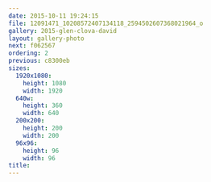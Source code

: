 ```yaml
---
date: 2015-10-11 19:24:15
file: 12091471_10208572407134118_2594502607368021964_o
gallery: 2015-glen-clova-david
layout: gallery-photo
next: f062567
ordering: 2
previous: c8300eb
sizes:
  1920x1080:
    height: 1080
    width: 1920
  640w:
    height: 360
    width: 640
  200x200:
    height: 200
    width: 200
  96x96:
    height: 96
    width: 96
title: 
---
```

